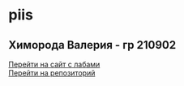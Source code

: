 # piis

<h2>Химорода Валерия - гр 210902</h2>

[Перейти на сайт с лабами](https://yalerikk.github.io/piis)<br>
[Перейти на репозиторий](https://github.com/yalerikk/piis)
